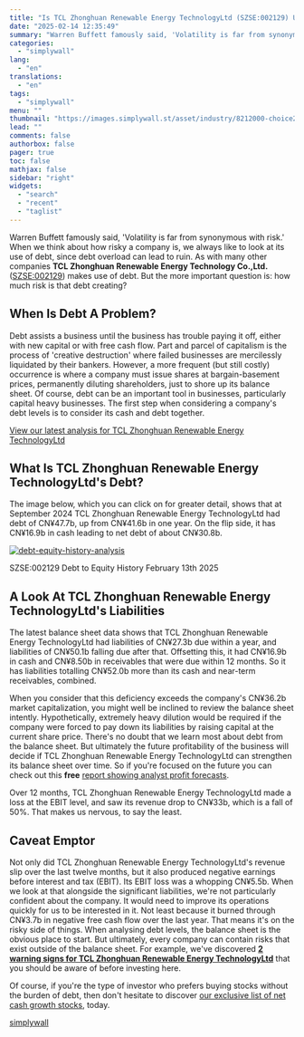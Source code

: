 ```yaml
---
title: "Is TCL Zhonghuan Renewable Energy TechnologyLtd (SZSE:002129) Using Debt Sensibly?"
date: "2025-02-14 12:35:49"
summary: "Warren Buffett famously said, 'Volatility is far from synonymous with risk.' When we think about how risky a company is, we always like to look at its use of debt, since debt overload can lead to ruin. As with many other companies TCL Zhonghuan Renewable Energy Technology Co.,Ltd. (SZSE:002129) makes..."
categories:
  - "simplywall"
lang:
  - "en"
translations:
  - "en"
tags:
  - "simplywall"
menu: ""
thumbnail: "https://images.simplywall.st/asset/industry/8212000-choice2-main-header/1585186783100"
lead: ""
comments: false
authorbox: false
pager: true
toc: false
mathjax: false
sidebar: "right"
widgets:
  - "search"
  - "recent"
  - "taglist"
---
```


Warren Buffett famously said, 'Volatility is far from synonymous with risk.' When we think about how risky a company is, we always like to look at its use of debt, since debt overload can lead to ruin. As with many other companies **TCL Zhonghuan Renewable Energy Technology Co.,Ltd.** ([SZSE:002129](https://simplywall.st/stocks/cn/semiconductors/szse-002129/tcl-zhonghuan-renewable-energy-technologyltd-shares)) makes use of debt. But the more important question is: how much risk is that debt creating?

When Is Debt A Problem?
-----------------------

Debt assists a business until the business has trouble paying it off, either with new capital or with free cash flow. Part and parcel of capitalism is the process of 'creative destruction' where failed businesses are mercilessly liquidated by their bankers. However, a more frequent (but still costly) occurrence is where a company must issue shares at bargain-basement prices, permanently diluting shareholders, just to shore up its balance sheet. Of course, debt can be an important tool in businesses, particularly capital heavy businesses. The first step when considering a company's debt levels is to consider its cash and debt together.

 [View our latest analysis for TCL Zhonghuan Renewable Energy TechnologyLtd](https://simplywall.st/stocks/cn/semiconductors/szse-002129/tcl-zhonghuan-renewable-energy-technologyltd-shares) 

What Is TCL Zhonghuan Renewable Energy TechnologyLtd's Debt?
------------------------------------------------------------

The image below, which you can click on for greater detail, shows that at September 2024 TCL Zhonghuan Renewable Energy TechnologyLtd had debt of CN¥47.7b, up from CN¥41.6b in one year. On the flip side, it has CN¥16.9b in cash leading to net debt of about CN¥30.8b.

[![debt-equity-history-analysis](https://images.simplywall.st/asset/chart/35986812-debt-equity-history-analysis-1-dark/1739489793886)](https://simplywall.st/stocks/cn/semiconductors/szse-002129/tcl-zhonghuan-renewable-energy-technologyltd-shares/health)

SZSE:002129 Debt to Equity History February 13th 2025

A Look At TCL Zhonghuan Renewable Energy TechnologyLtd's Liabilities
--------------------------------------------------------------------

The latest balance sheet data shows that TCL Zhonghuan Renewable Energy TechnologyLtd had liabilities of CN¥27.3b due within a year, and liabilities of CN¥50.1b falling due after that. Offsetting this, it had CN¥16.9b in cash and CN¥8.50b in receivables that were due within 12 months. So it has liabilities totalling CN¥52.0b more than its cash and near-term receivables, combined.

When you consider that this deficiency exceeds the company's CN¥36.2b market capitalization, you might well be inclined to review the balance sheet intently. Hypothetically, extremely heavy dilution would be required if the company were forced to pay down its liabilities by raising capital at the current share price. There's no doubt that we learn most about debt from the balance sheet. But ultimately the future profitability of the business will decide if TCL Zhonghuan Renewable Energy TechnologyLtd can strengthen its balance sheet over time. So if you're focused on the future you can check out this **free** [report showing analyst profit forecasts](https://simplywall.st/stocks/cn/semiconductors/szse-002129/tcl-zhonghuan-renewable-energy-technologyltd-shares/future).

Over 12 months, TCL Zhonghuan Renewable Energy TechnologyLtd made a loss at the EBIT level, and saw its revenue drop to CN¥33b, which is a fall of 50%. That makes us nervous, to say the least.

Caveat Emptor
-------------

Not only did TCL Zhonghuan Renewable Energy TechnologyLtd's revenue slip over the last twelve months, but it also produced negative earnings before interest and tax (EBIT). Its EBIT loss was a whopping CN¥5.5b. When we look at that alongside the significant liabilities, we're not particularly confident about the company. It would need to improve its operations quickly for us to be interested in it. Not least because it burned through CN¥3.7b in negative free cash flow over the last year. That means it's on the risky side of things. When analysing debt levels, the balance sheet is the obvious place to start. But ultimately, every company can contain risks that exist outside of the balance sheet. For example, we've discovered [**2 warning signs for TCL Zhonghuan Renewable Energy TechnologyLtd**](https://simplywall.st/stocks/cn/semiconductors/szse-002129/tcl-zhonghuan-renewable-energy-technologyltd-shares) that you should be aware of before investing here.

Of course, if you're the type of investor who prefers buying stocks without the burden of debt, then don't hesitate to discover [our exclusive list of net cash growth stocks](https://simplywall.st/discover/investing-ideas/27012/net-cash-stocks-with-a-growth-track-record), today.

[simplywall](https://simplywall.st/stocks/cn/semiconductors/szse-002129/tcl-zhonghuan-renewable-energy-technologyltd-shares/news/is-tcl-zhonghuan-renewable-energy-technologyltd-szse002129-u)
